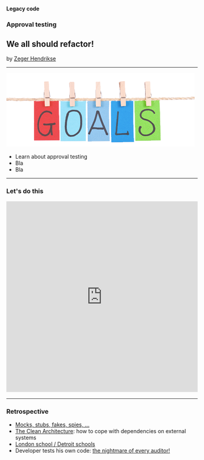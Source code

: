 #### Legacy code

### Approval testing

## We all should refactor!

by [Zeger Hendrikse](https://www.it-essence.nl/)

---
![Goals](./images/goals.png)
<ul>
<div>
<li>Learn about approval testing</li>
<div class="fragment">
<li>Bla</li>
</div> 
<div class="fragment">
<li>Bla</li>
</div> 
</ul>

---

### Let's do this

<iframe frameborder="0" width="100%" height="500px" src="https://replit.com/@zwh/GildedRosePython?lite=false"></iframe>

---


### Retrospective

<ul>
<div>
<li><a href="https://martinfowler.com/articles/mocksArentStubs.html">Mocks, stubs, fakes, spies, ...</a></li>
</div>
<div class="fragment">
<li><a href="https://khalilstemmler.com/articles/software-design-architecture/organizing-app-logic/">The Clean Architecture</a>: how to cope with dependencies on external systems</li>
</div>
<div class="fragment">
<li><a href="https://blog.devgenius.io/detroit-and-london-schools-of-test-driven-development-3d2f8dca71e5">London school / Detroit schools</a></li>
</div>
<div class="fragment">
<li>Developer tests his own code: <a href="../four-eyes/index.html">the nightmare of every auditor!</a></li>
</div>
</ul>

